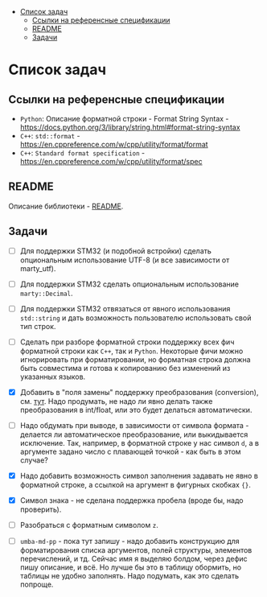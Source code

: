 - [Список задач](#user-content-список-задач)
  - [Ссылки на референсные спецификации](#user-content-ссылки-на-референсные-спецификации)
  - [README](#user-content-readme)
  - [Задачи](#user-content-задачи)

# Список задач

## Ссылки на референсные спецификации

- `Python`: Описание форматной строки - Format String Syntax - https://docs.python.org/3/library/string.html#format-string-syntax
- `C++`: `std::format` - https://en.cppreference.com/w/cpp/utility/format/format
- `C++`: `Standard format specification` - https://en.cppreference.com/w/cpp/utility/format/spec


## README

Описание библиотеки - [README](README.md_).


## Задачи

- [ ] Для поддержки STM32 (и подобной встройки) сделать опциональным использование UTF-8 (и все зависимости от marty_utf).

- [ ] Для поддержки STM32 сделать опциональным использование `marty::Decimal`.

- [ ] Для поддержки STM32 отвязаться от явного использования `std::string` и дать возможность пользователю использовать свой тип строк.

- [ ] Сделать при разборе форматной строки поддержку всех фич форматной строки как `C++`, так и `Python`.
      Некоторые фичи можно игнорировать при форматировании, но форматная строка должна быть совместима 
      и готова к копированию без изменений из указанных языков.

- [X] Добавить в "поля замены" поддержку преобразования (conversion), 
      см. [тут](https://docs.python.org/3/library/string.html#format-string-syntax).
      Надо продумать, не надо ли явно делать также преобразования в int/float, или
      это будет делаться автоматически.

- [ ] Надо обдумать при выводе, в зависимости от символа формата - делается ли автоматическое
      преобразование, или выкидывается исключение. Так, например, в форматной строке у нас символ
      `d`, а в аргументе задано число с плавающей точкой - как быть в этом случае?

- [X] Надо добавить возможность символ заполнения задавать не явно в форматной строке,
      а ссылкой на аргумент в фигурных скобках `{}`.

- [X] Символ знака - не сделана поддержка пробела (вроде бы, надо проверить).

- [ ] Разобраться с форматным символом `z`.

- [ ] `umba-md-pp` - пока тут запишу - надо добавить конструкцию для форматирования списка аргументов, полей структуры,
      элементов перечислений, и тд. Сейчас имя я выделяю болдом, через дефис пишу описание, и всё. Но лучше бы это в 
      таблицу обормить, но таблицы не удобно заполнять. Надо подумать, как это сделать попроще.



